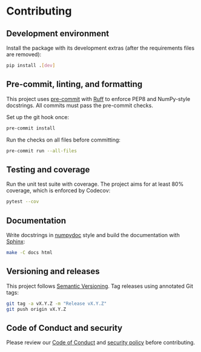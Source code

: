 # Contributing

## Development environment

Install the package with its development extras (after the requirements files
are removed):

```bash
pip install .[dev]
```

## Pre-commit, linting, and formatting

This project uses [pre-commit](https://pre-commit.com) with
[Ruff](https://github.com/astral-sh/ruff) to enforce PEP8 and NumPy-style
docstrings. All commits must pass the pre-commit checks.

Set up the git hook once:

```bash
pre-commit install
```

Run the checks on all files before committing:

```bash
pre-commit run --all-files
```

## Testing and coverage

Run the unit test suite with coverage. The project aims for at least 80%
coverage, which is enforced by Codecov:

```bash
pytest --cov
```

## Documentation

Write docstrings in [numpydoc](https://numpydoc.readthedocs.io) style and build
the documentation with [Sphinx](https://www.sphinx-doc.org):

```bash
make -C docs html
```

## Versioning and releases

This project follows [Semantic Versioning](https://semver.org). Tag releases
using annotated Git tags:

```bash
git tag -a vX.Y.Z -m "Release vX.Y.Z"
git push origin vX.Y.Z
```

## Code of Conduct and security

Please review our [Code of Conduct](CODE_OF_CONDUCT.md) and
[security policy](SECURITY.md) before contributing.
